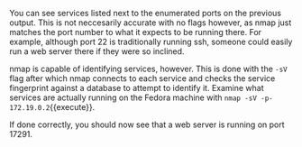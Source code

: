 You can see services listed next to the enumerated ports on the previous output. This is not neccesarily accurate with no flags however, as nmap just matches the port number to what it expects to be running there. For example, although port 22 is traditionally running ssh, someone could easily run a web server there if they were so inclined.

nmap is capable of identifying services, however. This is done with the `-sV` flag after which nmap connects to each service and checks the service fingerprint against a database to attempt to identify it. Examine what services are actually running on the Fedora machine with `nmap -sV -p- 172.19.0.2`{{execute}}.

If done correctly, you should now see that a web server is running on port 17291.
